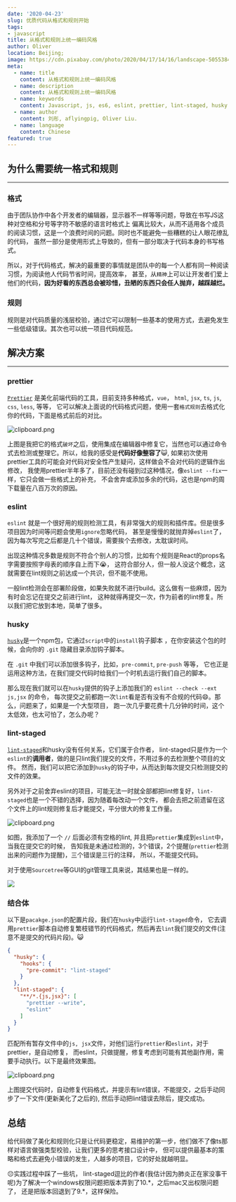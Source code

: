 ```yaml
---
date: '2020-04-23'
slug: 优质代码从格式和规则开始
tags:
- javascript
title: 从格式和规则上统一编码风格
author: Oliver
location: Beijing;
image: https://cdn.pixabay.com/photo/2020/04/17/14/16/landscape-5055384_960_720.jpg
meta:
  - name: title
    content: 从格式和规则上统一编码风格
  - name: description
    content: 从格式和规则上统一编码风格
  - name: keywords
    content: Javascript, js, es6, eslint, prettier, lint-staged, husky
  - name: author
    content: 刘彤, aflyingpig, Oliver Liu.
  - name: language
    content: Chinese
featured: true
---
```


## 为什么需要统一格式和规则

---

### 格式

由于团队协作中各个开发者的编辑器，显示器不一样等等问题，导致在书写JS这种对空格和分号等字符不敏感的语言时格式上
偏离比较大，从而不适用各个成员的阅读习惯，这是一个浪费时间的问题。同时也不能避免一些糟糕的让人眼花缭乱的代码，
虽然一部分是使用形式上导致的，但有一部分取决于代码本身的书写格式。

所以，对于代码格式，解决的最重要的事情就是团队中的每一个人都有同一种阅读习惯，为阅读他人代码节省时间，提高效率，
甚至，从`精神`上可以让开发者们爱上他们的代码，**因为好看的东西总会被珍惜，丑陋的东西只会任人抛弃，越踩越烂。**

### 规则

规则是对代码质量的浅层校验，通过它可以限制一些基本的使用方式，去避免发生一些低级错误。其次也可以统一项目代码规范。

## 解决方案

--- 

### prettier
[`Prettier`](https://prettier.io/docs/en/cli.html) 是美化前端代码的工具，目前支持多种格式，`vue`， `html`, `jsx`, `ts`, `js`, `css`, `less`, 等等，
它可以解决上面说的代码格式问题，使用一套`格式规则`去格式化你的代码，下面是格式前后的对比。

![clipboard.png](../../../assets/javascript/prettier/fixonWebstorm.gif)

上图是我把它的格式`破坏`之后，使用集成在编辑器中修复它，当然也可以通过命令式去检测或整理它。所以，给我的感受是**代码好像整容了**😺,
如果初次使用prettier工具的可能会对代码对安全性产生疑问，这样做会不会对代码的逻辑作出修改，
我使用prettier半年多了，目前还没有碰到过这种情况，像`eslint --fix`一样，它只会做一些格式上的补充，
不会舍弃或添加多余的代码，这也是npm的周下载量在八百万次的原因。

### eslint
`eslint` 就是一个很好用的规则检测工具，有非常强大的规则和插件库。但是很多项目因为时间等问题会使用`ignore`忽略代码，
甚至是慢慢的就抛弃掉`eslint`了，因为每次写完之后都是几十个错误，需要挨个去修改，太耽误时间。

出现这种情况多数是规则不符合个别人的习惯，比如有个规则是React的props名字需要按照字母表的顺序自上而下😭，
这符合部分人，但一般人没这个概念，这就需要在lint规则之前达成一个共识，但不能不使用。

一般lint检测会在部署阶段做，如果失败就不进行build。这么做有一些麻烦，因为有时会忘记在提交之前进行lint，
这种就得再提交一次，作为前者的lint修复。所以我们把它放到本地，简单了很多。

### husky
[`husky`](https://github.com/typicode/husky)是一个npm包，它通过`script`中的`install`钩子脚本
，在你安装这个包的时候，会向你的 `.git` 隐藏目录添加钩子脚本。

在 `.git` 中我们可以添加很多钩子，比如，`pre-commit`, `pre-push` 等等，
它也正是运用这种方法，在我们提交代码时给我们一个时机去运行我们自己的脚本。

那么现在我们就可以在`husky`提供的钩子上添加我们的 `eslint --check --ext js,jsx` 的命令，
每次提交之前都跑一次`lint`看是否有没有不合规的代码😄。那么，问题来了，如果是一个大型项目，
跑一次几乎要花费十几分钟的时间，这个太低效，也太可怕了，怎么办呢？

### lint-staged
[`lint-staged`](https://github.com/okonet/lint-staged)和husky没有任何关系，它们属于合作者，
lint-staged只是作为一个`eslint`的**调用者**，做的是只lint我们提交的文件，不用过多的去检测整个项目的文件。
然而，我们可以把它添加到`husky`的钩子中，从而达到每次提交只检测提交的文件的效果。

另外对于之前舍弃eslint的项目，可能无法一时就全部都把lint修复好，`lint-staged`也是一个不错的选择，因为随着每改动一个文件，
都会去把之前遗留在这个文件上的lint规则修复后才能提交，平分很大的修复工作量。

![clipboard.png](../../../assets/javascript/eslint/lint-staged.gif)

如图，我添加了一个 `//` 后面必须有空格的lint, 并且把`prettier`集成到`eslint`中，当我在提交它的时候，
告知我是未通过检测的，3个错误，2个提醒(`prettier`检测出来的问题作为提醒)，三个错误是三行的注释，
所以，不能提交代码。

对于使用`Sourcetree`等GUI的git管理工具来说，其结果也是一样的。

<p class="text-center">
  <img src="../../../assets/javascript/eslint/lint-for-sourcetree.gif" />
</p>

### 结合体

以下是`pacakge.json`的配置片段，我们在`husky`中运行`lint-staged`命令，
它去调用`prettier`脚本自动修复繁枝错节的代码格式，然后再去`lint`我们提交的文件(注意不是提交的代码片段)。😺

```json
{
  "husky": {
    "hooks": {
      "pre-commit": "lint-staged"
    }
  },
  "lint-staged": {
    "**/*.{js,jsx}": [
      "prettier --write",
      "eslint"
    ]
  }
}
```

匹配所有暂存文件中的`js, jsx`文件，对他们运行`prettier`和`eslint`，对于prettier，是自动修复，
而eslint，只做提醒，修复考虑到可能有其他副作用，需要手动执行。以下是最终效果图。

![clipboard.png](../../../assets/javascript/lint-staged.gif)

上图提交代码时，自动修复代码格式，并提示有lint错误，不能提交，之后手动同步了一下文件(更新美化了之后的), 然后手动把lint错误去除后，提交成功。

## 总结

给代码做了美化和规则化只是让代码更稳定，易维护的第一步，他们做不了像ts那样对语言做强类型校验，让我们更多的思考接口设计中，
但可以提供最基本的策略和格式去避免小错误的发生，人越多的项目，它的好处就越明显。

😔实践过程中踩了一些坑， lint-staged逗比的作者(我估计因为肺炎正在家没事干呢)为了解决一个windows权限问题把版本弄到了10.\*，之后mac又出权限问题了，
还是把版本回退到了9.\*，这样保险。
